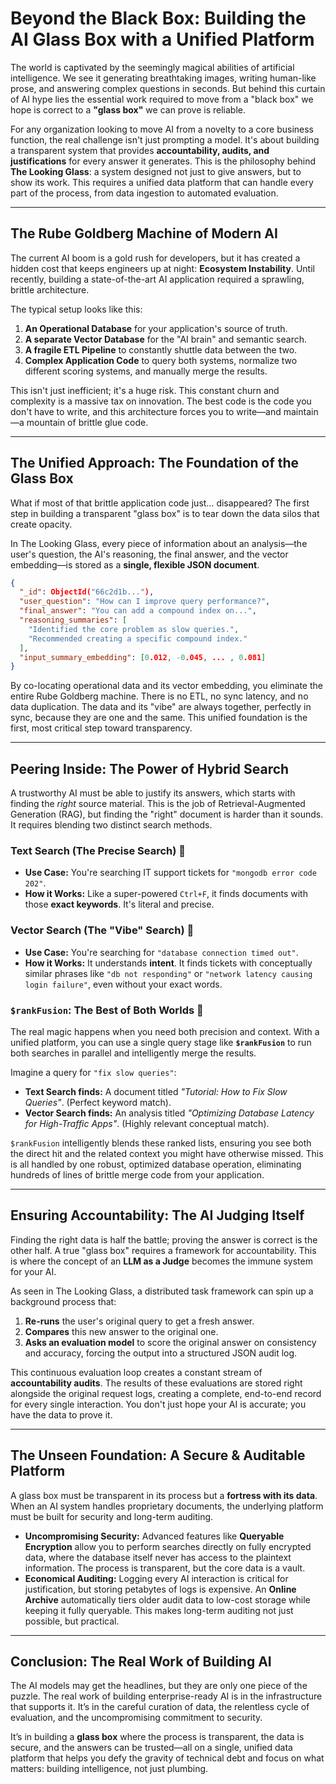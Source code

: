 # Beyond the Black Box: Building the AI Glass Box with a Unified Platform

The world is captivated by the seemingly magical abilities of artificial intelligence. We see it generating breathtaking images, writing human-like prose, and answering complex questions in seconds. But behind this curtain of AI hype lies the essential work required to move from a "black box" we hope is correct to a **"glass box"** we can prove is reliable.

For any organization looking to move AI from a novelty to a core business function, the real challenge isn't just prompting a model. It's about building a transparent system that provides **accountability, audits, and justifications** for every answer it generates. This is the philosophy behind **The Looking Glass**: a system designed not just to give answers, but to show its work. This requires a unified data platform that can handle every part of the process, from data ingestion to automated evaluation.

-----

## The Rube Goldberg Machine of Modern AI

The current AI boom is a gold rush for developers, but it has created a hidden cost that keeps engineers up at night: **Ecosystem Instability**. Until recently, building a state-of-the-art AI application required a sprawling, brittle architecture.

The typical setup looks like this:

1.  **An Operational Database** for your application's source of truth.
2.  **A separate Vector Database** for the "AI brain" and semantic search.
3.  **A fragile ETL Pipeline** to constantly shuttle data between the two.
4.  **Complex Application Code** to query both systems, normalize two different scoring systems, and manually merge the results.

This isn't just inefficient; it's a huge risk. This constant churn and complexity is a massive tax on innovation. The best code is the code you don't have to write, and this architecture forces you to write—and maintain—a mountain of brittle glue code.

-----

## The Unified Approach: The Foundation of the Glass Box

What if most of that brittle application code just… disappeared? The first step in building a transparent "glass box" is to tear down the data silos that create opacity.

In The Looking Glass, every piece of information about an analysis—the user's question, the AI's reasoning, the final answer, and the vector embedding—is stored as a **single, flexible JSON document**.

```json
{
  "_id": ObjectId("66c2d1b..."),
  "user_question": "How can I improve query performance?",
  "final_answer": "You can add a compound index on...",
  "reasoning_summaries": [
    "Identified the core problem as slow queries.",
    "Recommended creating a specific compound index."
  ],
  "input_summary_embedding": [0.012, -0.045, ... , 0.081] 
}
```

By co-locating operational data and its vector embedding, you eliminate the entire Rube Goldberg machine. There is no ETL, no sync latency, and no data duplication. The data and its "vibe" are always together, perfectly in sync, because they are one and the same. This unified foundation is the first, most critical step toward transparency.

-----

## Peering Inside: The Power of Hybrid Search

A trustworthy AI must be able to justify its answers, which starts with finding the *right* source material. This is the job of Retrieval-Augmented Generation (RAG), but finding the "right" document is harder than it sounds. It requires blending two distinct search methods.

### Text Search (The Precise Search) 🎯

  * **Use Case:** You're searching IT support tickets for `"mongodb error code 202"`.
  * **How it Works:** Like a super-powered `Ctrl+F`, it finds documents with those **exact keywords**. It's literal and precise.

### Vector Search (The "Vibe" Search) 🧠

  * **Use Case:** You're searching for `"database connection timed out"`.
  * **How it Works:** It understands **intent**. It finds tickets with conceptually similar phrases like `"db not responding"` or `"network latency causing login failure"`, even without your exact words.

### `$rankFusion`: The Best of Both Worlds 🤝

The real magic happens when you need both precision and context. With a unified platform, you can use a single query stage like **`$rankFusion`** to run both searches in parallel and intelligently merge the results.

Imagine a query for `"fix slow queries"`:

  * **Text Search finds:** A document titled *"Tutorial: How to Fix Slow Queries"*. (Perfect keyword match).
  * **Vector Search finds:** An analysis titled *"Optimizing Database Latency for High-Traffic Apps"*. (Highly relevant conceptual match).

`$rankFusion` intelligently blends these ranked lists, ensuring you see both the direct hit and the related context you might have otherwise missed. This is all handled by one robust, optimized database operation, eliminating hundreds of lines of brittle merge code from your application.

-----

## Ensuring Accountability: The AI Judging Itself

Finding the right data is half the battle; proving the answer is correct is the other half. A true "glass box" requires a framework for accountability. This is where the concept of an **LLM as a Judge** becomes the immune system for your AI.

As seen in The Looking Glass, a distributed task framework can spin up a background process that:

1.  **Re-runs** the user's original query to get a fresh answer.
2.  **Compares** this new answer to the original one.
3.  **Asks an evaluation model** to score the original answer on consistency and accuracy, forcing the output into a structured JSON audit log.

This continuous evaluation loop creates a constant stream of **accountability audits**. The results of these evaluations are stored right alongside the original request logs, creating a complete, end-to-end record for every single interaction. You don't just hope your AI is accurate; you have the data to prove it.

-----

## The Unseen Foundation: A Secure & Auditable Platform

A glass box must be transparent in its process but a **fortress with its data**. When an AI system handles proprietary documents, the underlying platform must be built for security and long-term auditing.

  * **Uncompromising Security:** Advanced features like **Queryable Encryption** allow you to perform searches directly on fully encrypted data, where the database itself never has access to the plaintext information. The process is transparent, but the core data is a vault.
  * **Economical Auditing:** Logging every AI interaction is critical for justification, but storing petabytes of logs is expensive. An **Online Archive** automatically tiers older audit data to low-cost storage while keeping it fully queryable. This makes long-term auditing not just possible, but practical.

-----

## Conclusion: The Real Work of Building AI

The AI models may get the headlines, but they are only one piece of the puzzle. The real work of building enterprise-ready AI is in the infrastructure that supports it. It’s in the careful curation of data, the relentless cycle of evaluation, and the uncompromising commitment to security.

It’s in building a **glass box** where the process is transparent, the data is secure, and the answers can be trusted—all on a single, unified data platform that helps you defy the gravity of technical debt and focus on what matters: building intelligence, not just plumbing.
